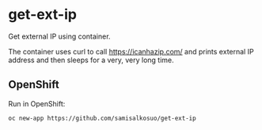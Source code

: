 # get-ext-ip

Get external IP using container.

The container uses curl to call https://icanhazip.com/ and prints external IP address and then sleeps for a very, very long time.

## OpenShift

Run in OpenShift:

```
oc new-app https://github.com/samisalkosuo/get-ext-ip
```